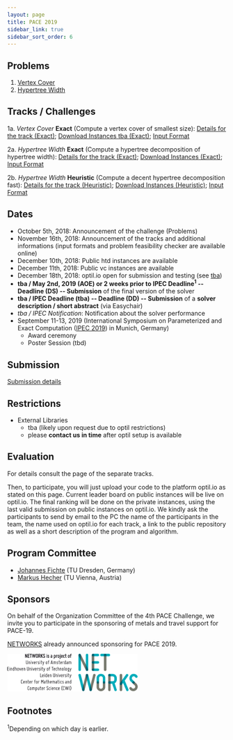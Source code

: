 ```yaml
---
layout: page
title: PACE 2019 
sidebar_link: true
sidebar_sort_order: 6
---
```


## Problems
1. [Vertex Cover](vc/index)
2. [Hypertree Width](htd/index)

## Tracks / Challenges
1a. *Vertex Cover* **Exact**
(Compute a vertex cover of smallest size):
[Details for the track (Exact)](vc/vc_exact); [Download Instances tba (Exact)](tba);  [Input Format](vc/vc_format)


2a. *Hypertree Width* **Exact**
 (Compute a hypertree decomposition of hypertree width):
 [Details for the track (Exact)](htd/htd_exact); [Download Instances (Exact)](/files/pace2019-htd-exact-public.tar.bz2); [Input Format](htd/htd_format)    
    
2b. *Hypertree Width* **Heuristic** 
(Compute a decent hypertree decomposition fast):
[Details for the track (Heuristic)](htd/htd_heur); [Download Instances (Heuristic)](/files/pace2019-htd-heur-public.tar.bz2); [Input Format](htd/htd_format)

## Dates

- October 5th, 2018: Announcement of the challenge (Problems)
- November 16th, 2018: Announcement of the tracks and additional informations (input formats and problem feasibility checker are available online)
- December 10th, 2018: Public htd instances are available
- December 11th, 2018: Public vc instances are available
- December 18th, 2018: optil.io open for submission and testing (see [tba](#))
- **tba / May 2nd, 2019 (AOE) or 2 weeks prior to IPEC Deadline<sup>1</sup> -- Deadline (DS) -- Submission** of the final version of the solver
- **tba / IPEC Deadline (tba) -- Deadline (DD) --  Submission** of a **solver description / short abstract** (via Easychair)
- *tba / IPEC Notification*: Notification about the solver performance
- September 11-13, 2019 (International Symposium on Parameterized and Exact Computation ([IPEC 2019](http://fpt.wikidot.com/ipec)) in Munich, Germany)
  - Award ceremony
  - Poster Session (tbd) 

## Submission 
[Submission details](submissions)

## Restrictions
- External Libraries
   - tba (likely upon request due to optil restrictions)
   - please **contact us in time** after optil setup is available


## Evaluation
For details consult the page of the separate tracks.


Then, to participate, you will just upload your code to the platform optil.io as stated on this page. Current leader board on public instances will be live on optil.io. The final ranking will be done on the private instances, using the last valid submission on public instances on optil.io. We kindly ask the participants to send by email to the PC the name of the participants in the team, the name used on optil.io for each track, a link to the public repository as well as a short description of the program and algorithm.



## Program Committee

- [Johannes Fichte](https://iccl.inf.tu-dresden.de/web/Johannes_Fichte) (TU Dresden, Germany)
- [Markus Hecher](https://www.dbai.tuwien.ac.at/staff/hecher/) (TU Vienna, Austria)


## Sponsors


On behalf of the Organization Committee of the 4th PACE Challenge, we invite you to participate in the sponsoring of metals and travel support for PACE-19.


[NETWORKS](http://thenetworkcenter.nl/) already announced sponsoring for PACE 2019. 

<img src="/assets/img/networks-logopartners-lang-rgb-1000px.jpg" alt="NETWORKS logo" style="width: 300px;"/>

## Footnotes
<sup>1</sup>Depending on which day is earlier.
